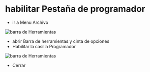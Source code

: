 # habilitar Pestaña de programador

* ir a Menu Archivo
<image src="/Imagenes/barra de herramientas.png" alt="barra de Herramientas">

* abrir Barra de herramientas y cinta de opciones
* Habilitar la casilla Programador


<image src="/Imagenes/HabilitarProgramador.png" alt="barra de Herramientas">

* Cerrar